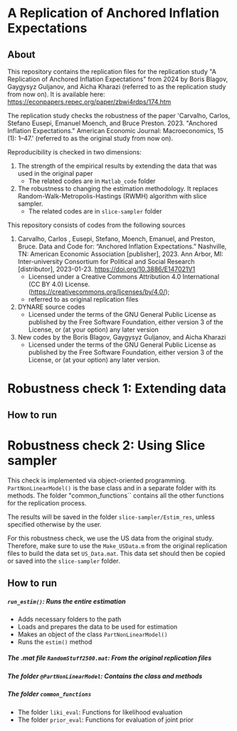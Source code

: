 # A Replication of Anchored Inflation Expectations

## About

This repository contains the replication files for the replication study "A Replication of Anchored Inflation Expectations" from 2024 by Boris Blagov, Gaygysyz Guljanov, and Aicha Kharazi (referred to as the replication study from now on). It is available here: https://econpapers.repec.org/paper/zbwi4rdps/174.htm

The replication study checks the robustness of the paper 'Carvalho, Carlos, Stefano Eusepi, Emanuel Moench, and Bruce Preston. 2023. "Anchored Inflation Expectations." American Economic Journal: Macroeconomics, 15 (1): 1–47.' (referred to as the original study from now on).

Reproducibility is checked in two dimensions:

1. The strength of the empirical results by extending the data that was used in the original paper
    - The related codes are in `Matlab_code` folder
2. The robustness to changing the estimation methodology. It replaces Random-Walk-Metropolis-Hastings (RWMH) algorithm with slice sampler.
    - The related codes are in `slice-sampler` folder

This repository consists of codes from the following sources

1. Carvalho, Carlos , Eusepi, Stefano, Moench, Emanuel, and Preston, Bruce. Data and Code for: “Anchored Inflation Expectations.” Nashville, TN: American Economic Association [publisher], 2023. Ann Arbor, MI: Inter-university Consortium for Political and Social Research [distributor], 2023-01-23. https://doi.org/10.3886/E147021V1
    - Licensed under a Creative Commons Attribution 4.0 International (CC BY 4.0) License. (https://creativecommons.org/licenses/by/4.0/);
    - referred to as original replication files
2. DYNARE source codes
    - Licensed under the terms of the GNU General Public License as published by the Free Software Foundation, either version 3 of the License, or (at your option) any later version
3. New codes by the Boris Blagov, Gaygysyz Guljanov, and Aicha Kharazi
    - Licensed under the terms of the GNU General Public License as published by the Free Software Foundation, either version 3 of the License, or (at your option) any later version.

# Robustness check 1: Extending data

## How to run

# Robustness check 2: Using Slice sampler

This check is implemented via object-oriented programming. `PartNonLinearModel()` is the base class and in a separate folder with its methods. The folder "common_functions`` contains all the other functions for the replication process.

The results will be saved in the folder `slice-sampler/Estim_res`, unless specified otherwise by the user.

For this robustness check, we use the US data from the original study. Therefore, make sure to use the `Make_USData.m` from the original replication files to build the data set `US_Data.mat`. This data set should then be copied or saved into the `slice-sampler` folder.

## How to run

##### `run_estim()`: Runs the entire estimation

-   Adds necessary folders to the path
-   Loads and prepares the data to be used for estimation
-   Makes an object of the class `PartNonLinearModel()`
-   Runs the `estim()` method

##### The .mat file `RandomStuff2500.mat`: From the original replication files

##### The folder `@PartNonLinearModel`: Contains the class and methods

##### The folder `common_functions`

-   The folder `liki_eval`: Functions for likelihood evaluation
-   The folder `prior_eval`: Functions for evaluation of joint prior
